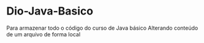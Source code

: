 # Dio-Java-Basico
 Para armazenar todo o código do curso de Java básico
 Alterando conteúdo de um arquivo de forma local
